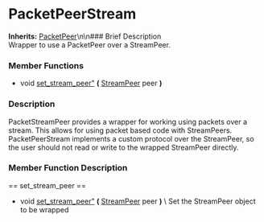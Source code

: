 #  PacketPeerStream  
**Inherits:** [PacketPeer](class_packetpeer)\\n\\n###  Brief Description  
Wrapper to use a PacketPeer over a StreamPeer.
###  Member Functions 
  * void [set_stream_peer"](#set_stream_peer) **(** [StreamPeer](class_streampeer) peer  **)**
###  Description  
PacketStreamPeer provides a wrapper for working using packets over a stream. This allows for using packet based code with StreamPeers. PacketPeerStream implements a custom protocol over the StreamPeer, so the user should not read or write to the wrapped StreamPeer directly.
###  Member Function Description  
==  set_stream_peer  ==
  * void [set_stream_peer"](#set_stream_peer) **(** [StreamPeer](class_streampeer) peer  **)**
\\
Set the StreamPeer object to be wrapped

